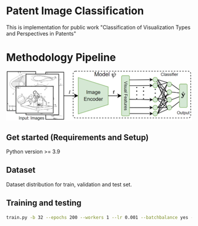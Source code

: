 # Patent Image Classification

This is implementation for public work "Classification of Visualization Types and Perspectives in Patents"

# Methodology Pipeline

![model pipeline](media/uniModalPipeline.png)

## Get started (Requirements and Setup)
Python version >= 3.9

## Dataset
Dataset distribution for train, validation and test set. 

## Training and testing
```bash
train.py -b 32 --epochs 200 --workers 1 --lr 0.001 --batchbalance yes --augmentdata yes --basemodel resnext101_64x4d --featureSize 2048 --featurelayer -1 --imageSize 224 --output ./outputDir

```

